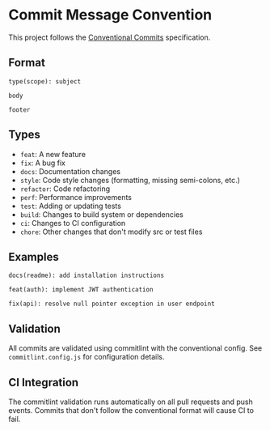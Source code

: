 # Commit Message Convention

This project follows the [Conventional Commits](https://www.conventionalcommits.org/) specification.

## Format

```
type(scope): subject

body

footer
```

## Types

- `feat`: A new feature
- `fix`: A bug fix
- `docs`: Documentation changes
- `style`: Code style changes (formatting, missing semi-colons, etc.)
- `refactor`: Code refactoring
- `perf`: Performance improvements
- `test`: Adding or updating tests
- `build`: Changes to build system or dependencies
- `ci`: Changes to CI configuration
- `chore`: Other changes that don't modify src or test files

## Examples

```
docs(readme): add installation instructions

feat(auth): implement JWT authentication

fix(api): resolve null pointer exception in user endpoint
```

## Validation

All commits are validated using commitlint with the conventional config.
See `commitlint.config.js` for configuration details.

## CI Integration

The commitlint validation runs automatically on all pull requests and push events.
Commits that don't follow the conventional format will cause CI to fail.
